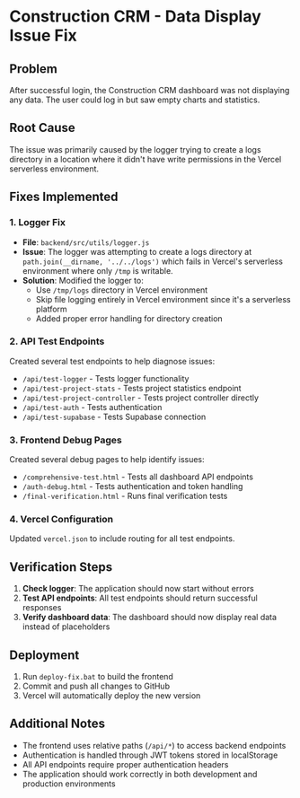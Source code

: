 # Construction CRM - Data Display Issue Fix

## Problem
After successful login, the Construction CRM dashboard was not displaying any data. The user could log in but saw empty charts and statistics.

## Root Cause
The issue was primarily caused by the logger trying to create a logs directory in a location where it didn't have write permissions in the Vercel serverless environment.

## Fixes Implemented

### 1. Logger Fix
- **File**: `backend/src/utils/logger.js`
- **Issue**: The logger was attempting to create a logs directory at `path.join(__dirname, '../../logs')` which fails in Vercel's serverless environment where only `/tmp` is writable.
- **Solution**: Modified the logger to:
  - Use `/tmp/logs` directory in Vercel environment
  - Skip file logging entirely in Vercel environment since it's a serverless platform
  - Added proper error handling for directory creation

### 2. API Test Endpoints
Created several test endpoints to help diagnose issues:
- `/api/test-logger` - Tests logger functionality
- `/api/test-project-stats` - Tests project statistics endpoint
- `/api/test-project-controller` - Tests project controller directly
- `/api/test-auth` - Tests authentication
- `/api/test-supabase` - Tests Supabase connection

### 3. Frontend Debug Pages
Created several debug pages to help identify issues:
- `/comprehensive-test.html` - Tests all dashboard API endpoints
- `/auth-debug.html` - Tests authentication and token handling
- `/final-verification.html` - Runs final verification tests

### 4. Vercel Configuration
Updated `vercel.json` to include routing for all test endpoints.

## Verification Steps

1. **Check logger**: The application should now start without errors
2. **Test API endpoints**: All test endpoints should return successful responses
3. **Verify dashboard data**: The dashboard should now display real data instead of placeholders

## Deployment

1. Run `deploy-fix.bat` to build the frontend
2. Commit and push all changes to GitHub
3. Vercel will automatically deploy the new version

## Additional Notes

- The frontend uses relative paths (`/api/*`) to access backend endpoints
- Authentication is handled through JWT tokens stored in localStorage
- All API endpoints require proper authentication headers
- The application should work correctly in both development and production environments